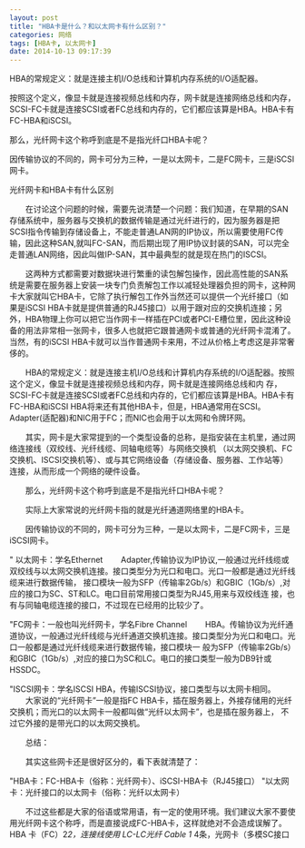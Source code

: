 ```yaml
---
layout: post
title: "HBA卡是什么？和以太网卡有什么区别？"
categories: 网络
tags: [HBA卡, 以太网卡]
date: 2014-10-13 09:17:39
---
```


HBA的常规定义：就是连接主机I/O总线和计算机内存系统的I/O适配器。

按照这个定义，像显卡就是连接视频总线和内存，网卡就是连接网络总线和内存，SCSI-FC卡就是连接SCSI或者FC总线和内存的，它们都应该算是HBA。HBA卡有FC-HBA和iSCSI。

那么，光纤网卡这个称呼到底是不是指光纤口HBA卡呢？

因传输协议的不同的，网卡可分为三种，一是以太网卡，二是FC网卡，三是iSCSI网卡。

光纤网卡和HBA卡有什么区别

　　在讨论这个问题的时候，需要先说清楚一个问题：我们知道，在早期的SAN存储系统中，服务器与交换机的数据传输是通过光纤进行的，因为服务器是把
SCSI指令传输到存储设备上，不能走普通LAN网的IP协议，所以需要使用FC传输，因此这种SAN,就叫FC-SAN，而后期出现了用IP协议封装的SAN，可以完全走普通LAN网络，因此叫做IP-SAN，其中最典型的就是现在热门的ISCSI。

　　这两种方式都需要对数据块进行繁重的读包解包操作，因此高性能的SAN系统是需要在服务器上安装一块专门负责解包工作以减轻处理器负担的网卡，这种网
卡大家就叫它HBA卡，它除了执行解包工作外当然还可以提供一个光纤接口（如果是iSCSI
HBA卡就是提供普通的RJ45接口）以用于跟对应的交换机连接；另外，HBA物理上你可以把它当作网卡一样插在PCI或者PCI-E槽位里，因此这种设
备的用法非常相一张网卡，很多人也就把它跟普通网卡或普通的光纤网卡混淆了。当然，有的iSCSI
HBA卡就可以当作普通网卡来用，不过从价格上考虑这是非常奢侈的。

　　HBA的常规定义：就是连接主机I/O总线和计算机内存系统的I/O适配器。按照这个定义，像显卡就是连接视频总线和内存，网卡就是连接网络总线和内
存，SCSI-FC卡就是连接SCSI或者FC总线和内存的，它们都应该算是HBA。HBA卡有FC-HBA和iSCSI
HBA将来还有其他HBA卡，但是，HBA通常用在SCSI。Adapter(适配器)和NIC用于FC；而NIC也会用于以太网和令牌环网。

　　其实，网卡是大家常提到的一个类型设备的总称，是指安装在主机里，通过网络连接线（双绞线、光纤线缆、同轴电缆等）与网络交换机
（以太网交换机、FC交换机、ISCSI交换机等）、或与其它网络设备（存储设备、服务器、工作站等）连接，从而形成一个网络的硬件设备。

　　那么，光纤网卡这个称呼到底是不是指光纤口HBA卡呢？

　　实际上大家常说的光纤网卡指的就是光纤通道网络里的HBA卡。

　　因传输协议的不同的，网卡可分为三种，一是以太网卡，二是FC网卡，三是iSCSI网卡。

" 以太网卡：学名Ethernet
　　Adapter,传输协议为IP协议,一般通过光纤线缆或双绞线与以太网交换机连接。接口类型分为光口和电口。光口一般都是通过光纤线缆来进行数据传输，
接口模块一般为SFP（传输率2Gb/s）和GBIC（1Gb/s）,对应的接口为SC、ST和LC。电口目前常用接口类型为RJ45,用来与双绞线连
接，也有与同轴电缆连接的接口，不过现在已经用的比较少了。

"FC网卡：一般也叫光纤网卡，学名Fibre Channel
　　HBA。传输协议为光纤通道协议，一般通过光纤线缆与光纤通道交换机连接。接口类型分为光口和电口。光口一般都是通过光纤线缆来进行数据传输，接口模块一
般为SFP（传输率2Gb/s）和GBIC（1Gb/s）,对应的接口为SC和LC。电口的接口类型一般为DB9针或HSSDC。

"ISCSI网卡：学名ISCSI HBA，传输ISCSI协议，接口类型与以太网卡相同。
　　大家说的“光纤网卡”一般是指FC HBA卡，插在服务器上，外接存储用的光纤交换机；而光口的以太网卡一般都叫做“光纤以太网卡”，也是插在服务器上，
不过它外接的是带光口的以太网交换机。

　　总结：

　　其实这些网卡还是很好区分的，看下表就清楚了：

"HBA卡：FC-HBA卡（俗称：光纤网卡）、iSCSI-HBA卡（RJ45接口）
"以太网卡：光纤接口的以太网卡（俗称：光纤以太网卡）

　　不过这些都是大家的俗语或常用语，有一定的使用环境。我们建议大家不要使用光纤网卡这个称呼，而是直接说成FC-HBA卡，这样就绝对不会造成误解了。
HBA 卡（FC）2*2，连接线使用 LC-LC光纤 Cable 1* 4条，光网卡（多模SC接口
